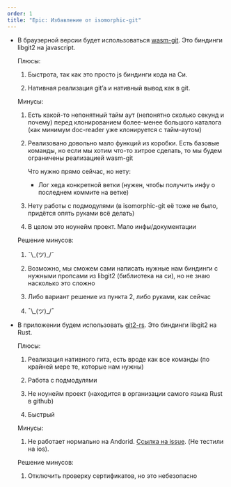 ```yaml
---
order: 1
title: "Epic: Избавление от isomorphic-git"
---
```


-  В браузерной версии будет использоваться [wasm-git](https://github.com/petersalomonsen/wasm-git). Это биндинги libgit2 на javascript.

   Плюсы:

   1. Быстрота, так как это просто js биндинги кода на Си.

   2. Нативная реализация git’a и нативный вывод как в git.

   Минусы:

   1. Есть какой-то непонятный тайм аут (непонятно сколько секунд и почему) перед клонированием более-менее большого каталога (как минимум doc-reader уже клонируется с тайм-аутом)

   2. Реализовано довольно мало функций из коробки. Есть базовые команды, но если мы хотим что-то хитрое сделать, то мы будем ограничены реализацией wasm-git

      Что нужно прямо сейчас, но нету:

      -  Лог хеда конкретной ветки (нужен, чтобы получить инфу о последнем коммите на ветке)

   3. Нету работы с подмодулями (в isomorphic-git её тоже не было, придётся опять руками всё делать)

   4. В целом это ноунейм проект. Мало инфы/документации

   Решение минусов:

   1. ¯\\\_(ツ)\_/¯

   2. Возможно, мы сможем сами написать нужные нам биндинги с нужными пропсами из libgit2 (библиотека на си), но не знаю насколько это сложно

   3. Либо вариант решение из пункта 2, либо руками, как сейчас

   4. ¯\\\_(ツ)\_/¯

-  В приложении будем использовать [git2-rs](https://github.com/rust-lang/git2-rs). Это биндинги libgit2 на Rust.

   Плюсы:

   1. Реализация нативного гита, есть вроде как все команды (по крайней мере те, которые нам нужны)

   2. Работа с подмодулями

   3. Не ноунейм проект (находится в организации самого языка Rust в github)

   4. Быстрый

   Минусы:

   1. Не работает нормально на Andorid. [Ссылка на issue](https://github.com/rust-lang/git2-rs/issues/920). (Не тестили на ios).

   Решение минусов:

   1. Отключить проверку сертификатов, но это небезопасно